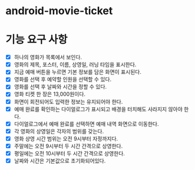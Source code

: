 # android-movie-ticket

# 기능 요구 사항
+ [x] 하나의 영화가 목록에서 보인다.
+ [x] 영화의 제목, 포스터, 이름, 상영일, 러닝 타임을 표시한다.
+ [x] 지금 예매 버튼을 누르면 기본 정보를 담은 화면이 표시된다.
+ [x] 영화를 선택 후 예약할 인원을 선택할 수 있다.
+ [x] 영화를 선택 후 날짜와 시간을 정할 수 있다.
+ [x] 영화 티켓 한 장은 13,000원이다.
+ [x] 화면이 회전되어도 입력한 정보는 유지되어야 한다.
+ [x] 예매 완료를 확인하는 다이얼로그가 표시되고 배경을 터치해도 사라지지 않아야 한다.
+ [x] 다이얼로그에서 예매 완료를 선택하면 예매 내역 화면으로 이동한다.
+ [x] 각 영화의 상영일은 각자의 범위를 갖는다.
+ [x] 영화 상영 시간 범위는 오전 9시부터 자정까지다.
+ [x] 주말에는 오전 9시부터 두 시간 간격으로 상영한다.
+ [x] 평일에는 오전 10시부터 두 시간 간격으로 상영한다.
+ [x] 날짜와 시간은 기본값으로 초기화되어있다.
